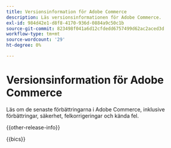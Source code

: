 ```yaml
---
title: Versionsinformation för Adobe Commerce
description: Läs versionsinformationen för Adobe Commerce.
exl-id: 984d42e1-d8f8-4170-936d-0884a9c50c1b
source-git-commit: 823498f041a6d12cfdedd6757499d62ac2aced3d
workflow-type: tm+mt
source-wordcount: '29'
ht-degree: 0%

---
```


# Versionsinformation för Adobe Commerce

Läs om de senaste förbättringarna i Adobe Commerce, inklusive förbättringar, säkerhet, felkorrigeringar och kända fel.

{{other-release-info}}

{{bics}}
